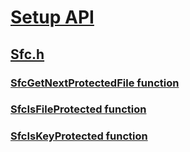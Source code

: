 # [Setup API](../_setup/index.md)
## [Sfc.h](index.md)
### [SfcGetNextProtectedFile function](../sfc/nf-sfc-sfcgetnextprotectedfile.md)
### [SfcIsFileProtected function](../sfc/nf-sfc-sfcisfileprotected.md)
### [SfcIsKeyProtected function](../sfc/nf-sfc-sfciskeyprotected.md)
